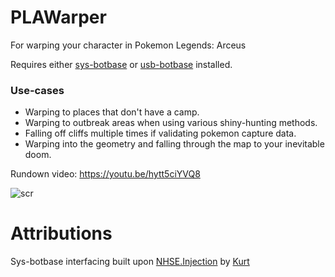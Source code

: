 # PLAWarper
For warping your character in Pokemon Legends: Arceus

Requires either [sys-botbase](https://github.com/olliz0r/sys-botbase/releases) or [usb-botbase](https://github.com/Koi-3088/USB-Botbase/releases) installed.

### Use-cases
* Warping to places that don't have a camp.
* Warping to outbreak areas when using various shiny-hunting methods.
* Falling off cliffs multiple times if validating pokemon capture data.
* Warping into the geometry and falling through the map to your inevitable doom.

Rundown video: https://youtu.be/hytt5ciYVQ8 

![scr](https://i.imgur.com/WCcJOcm.png)

# Attributions

Sys-botbase interfacing built upon [NHSE.Injection](https://github.com/kwsch/NHSE) by [Kurt](https://github.com/kwsch)
